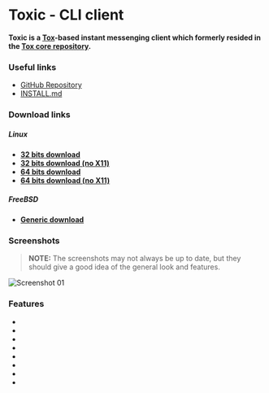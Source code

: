 # Toxic - CLI client
**Toxic is a [Tox](https://tox.chat)-based instant messenging client which formerly resided in the [Tox core repository](https://github.com/irungentoo/toxcore).**

### Useful links
- [GitHub Repository](https://github.com/Tox/toxic)
- [INSTALL.md](https://github.com/Tox/toxic/blob/master/INSTALL.md)

### Download links
##### **Linux**
- [**32 bits download**](https://build.tox.chat/view/Clients/job/toxic_build_linux_x86_release/lastSuccessfulBuild/artifact/toxic_build_linux_x86_release.tar.xz)
- [**32 bits download (no X11)**](https://build.tox.chat/view/Clients/job/toxic-no-x11_build_linux_x86_release/lastSuccessfulBuild/artifact/toxic-no-x11_build_linux_x86_release.tar.xz)
- [**64 bits download**](https://build.tox.chat/view/Clients/job/toxic_build_linux_x86-64_release/lastSuccessfulBuild/artifact/toxic_build_linux_x86-64_release.tar.xz)
- [**64 bits download (no X11)**](https://build.tox.chat/view/Clients/job/toxic-no-x11_build_linux_x86-64_release/lastSuccessfulBuild/artifact/toxic-no-x11_build_linux_x86-64_release.tar.xz)

##### **FreeBSD**
- [**Generic download**](https://www.freshports.org/net-im/toxic)

### Screenshots
> **NOTE:**
> The screenshots may not always be up to date, but they should give a good idea of the general look and features.

![Screenshot 01](https://raw.githubusercontent.com/ToxClient/wiki/master/_static/clients/screenshots/Toxic/screenshot_01.png)

### Features
-
-
-
-
-
-
-
-
